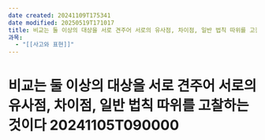 ```yaml
---
date created: 20241109T175341
date modified: 20250519T171017
title: 비교는 둘 이상의 대상을 서로 견주어 서로의 유사점, 차이점, 일반 법칙 따위를 고찰하는 것이다 20241105T090000
과목:
  - "[[사고와 표현]]"
---
```


# 비교는 둘 이상의 대상을 서로 견주어 서로의 유사점, 차이점, 일반 법칙 따위를 고찰하는 것이다 20241105T090000
